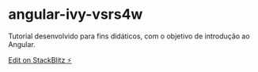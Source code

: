 # angular-ivy-vsrs4w

Tutorial desenvolvido para fins didáticos, com o objetivo de introdução ao Angular.

[Edit on StackBlitz ⚡️](https://stackblitz.com/edit/angular-ivy-vsrs4w)
